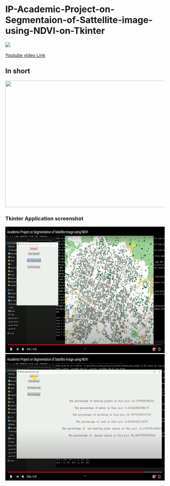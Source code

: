 # IP-Academic-Project-on-Segmentaion-of-Sattellite-image-using-NDVI-on-Tkinter


<img src="https://img.icons8.com/plasticine/100/000000/youtube.png"/>

[Youtube video Link](https://www.youtube.com/watch?v=rm_g3GeNGMQ)

## In short 
<img src="https://github.com/Boltuzamaki/deep-unet-for-satellite-image-segmentation/blob/master/visualization/satelliteseg.gif" width="600" height="400" />

### Tkinter Application screenshot

<img src="https://github.com/Boltuzamaki/deep-unet-for-satellite-image-segmentation/blob/master/visualization/Screenshot%20(6625).png" width="600" height="400" />

<img src="https://github.com/Boltuzamaki/deep-unet-for-satellite-image-segmentation/blob/master/visualization/Screenshot%20(6626).png" width="600" height="400" />

